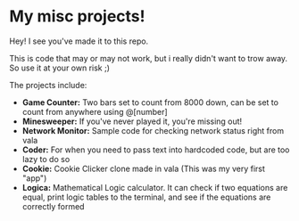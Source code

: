 # My misc projects!

Hey! I see you've made it to this repo.

This is code that may or may not work, but i really didn't want to trow away. So use it at your own risk ;) 

The projects include:

- **Game Counter:** Two bars set to count from 8000 down, can be set to count from anywhere using @[number]
- **Minesweeper:** If you've never played it, you're missing out!
- **Network Monitor:** Sample code for checking network status right from vala
- **Coder:** For when you need to pass text into hardcoded code, but are too lazy to do so
- **Cookie:** Cookie Clicker clone made in vala (This was my very first "app")
- **Logica:** Mathematical Logic calculator. It can check if two equations are equal, print logic tables to the terminal, and see if the equations are correctly formed
